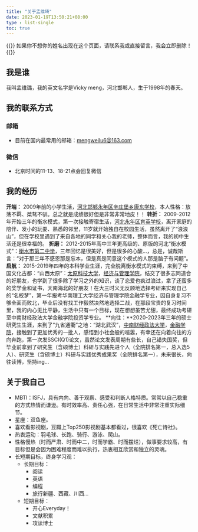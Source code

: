 ```yaml
---
title: "关于孟维琦"
date: 2023-01-19T13:50:21+08:00
type : list-single
toc: true
---
```


{{<block class="reminder">}}
如果你不想你的姓名出现在这个页面，请联系我或直接留言，我会立即删除！
{{<end>}}

## 我是谁

我叫孟维璐，我的英文名字是Vicky meng，河北邯郸人，生于1998年的春天。

## 我的联系方式
### 邮箱

- 目前在国内最常用的邮箱：mengweilu6@163.com

### 微信

- 北京时间的11-13、18-21点会回复微信

## 我的经历

**开端：** 2009年前的小学生活，[河北邯郸永年区辛庄堡乡康东学校](https://zh.wikipedia.org/zh-tw/%E6%B0%B8%E5%B9%B4%E5%8C%BA)，本人性格：放荡不羁、桀骜不驯。总之就是成绩很好但是非常非常地皮！！
**转折：** 2009-2012年开始三年的衡水模式，第一次接触寄宿生活，[河北永年区育英学校](https://baike.baidu.com/item/%E6%B2%B3%E5%8C%97%E7%9C%81%E6%B0%B8%E5%B9%B4%E5%8E%BF%E8%82%B2%E8%8B%B1%E5%AD%A6%E6%A0%A1/23453512)，离开家庭的陪伴、发小的玩耍、熟悉的邻里，11岁就开始独自在校园生活，虽然离开了“浪浪山”，但在学校里遇到了来自各地的同学和关心我的老师，整体而言，我的初中生活还是很幸福的。
**折磨：** 2012-2015年高中三年更高级的、原版的河北“衡水模式”：[衡水市第二中学](http://www.hsez.net/)，三年回忆是很美好，但是很多的心酸...，总是，诚哉斯言：“对于那三年不感恩那是忘本，但是真是同意这个模式的人那是脑子有问题”。
**启航：** 2015-2019年四年的本科学业生涯，完全脱离衡水模式的束缚，来到了中国文化古都：“山西太原”：[太原科技大学](https://www.tyust.edu.cn/)，[经济与管理学院](https://jg.tyust.edu.cn/)，结交了很多志同道合的好朋友，也学到了很多除了学习之外的知识，谈了恋爱也疯过浪过，拿了还蛮多的奖学金和证书，天南海北的好朋友！在大三时义无反顾地选择考研来实现自己的“名校梦”，第一年报考华南理工大学经济与管理学院金融学专业，因自身复习不够全面而败北，毕业后没有找工作毅然决然地选择二战，在那段宝贵的复习时间里，我的内心无比平静，生活中只有一个目标，现在想想虽苦尤甜，最终成功考研至中南财经政法大学金融学院投资学专业。
**向往：**2020-2023年三年的硕士研究生生涯，来到了“九省通衢”之地：“湖北武汉”，[中南财经政法大学](https://wap.zuel.edu.cn/)，[金融学院](https://finance.zuel.edu.cn/)，接触到了更加优秀的一批人，感悟到小社会般的喧嚣，有幸还在向着向往的方向奔跑，第一次发SSCI(Q1)论文，虽然论文发表周期有些长，自己错失国奖，但毕业前拿到了研究生（含硕博士）科研与实践先进个人（全院排名第一，总入选5人）、研究生（含硕博士）科研与实践优秀成果奖（全院排名第一），未来很长，向往读博，坚持ing... 



## 关于我自己

- MBTI：ISFJ，具有内向、善于观察、感受和判断人格特质。常常以自己稳重的方式热情而谦逊。有时效率高、责任心强，在日常生活中非常注重实际细节。
- 星座：双鱼座。
- 喜欢看影视剧，豆瓣上Top250影视剧基本都看过，很喜欢《死亡诗社》。
- 热衷运动：羽毛球、长跑、骑行、游泳、爬山。
- 性格慢热（时而严肃、时而中二，时而学霸、时而摆烂），做事要求较高，有目标但是会因为困难程度而难以执行，热衷相互欣赏和独立的灵魂。
- 长短期目标，终身学习观：
  - 长期目标：
    - 阅读
    - 英语
    - 编程
    - 旅行新疆、西藏、川西...
  - 短期目标：
    - 开心Everyday！
    - 文献积累
    - 攻读博士









